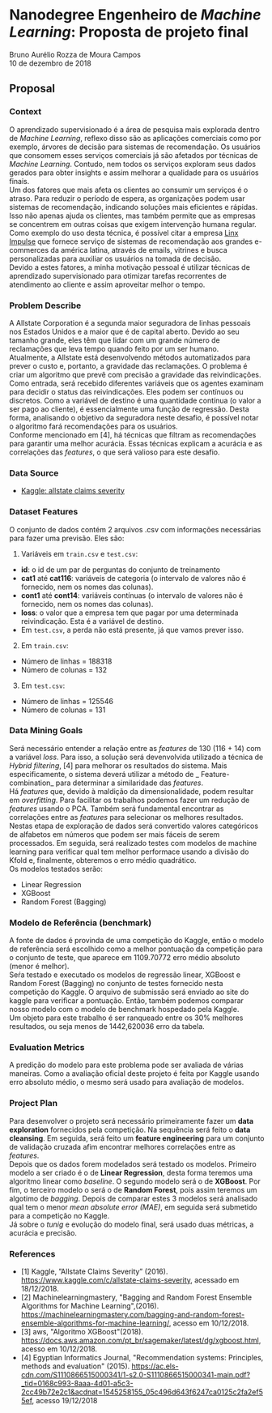 # Nanodegree Engenheiro de _Machine Learning_: Proposta de projeto final
Bruno Aurélio Rozza de Moura Campos 
<br/>
10 de dezembro de 2018

## Proposal

### Context
O aprendizado supervisionado é a área de pesquisa mais explorada dentro de _Machine Learning_, reflexo disso são as aplicações comerciais como por exemplo, árvores de decisão para sistemas de recomendação. Os usuários que consomem esses serviços comerciais já são afetados por técnicas de _Machine Learning_. Contudo, nem todos os serviços exploram seus dados gerados para obter insights e assim melhorar a qualidade para os usuários finais.
<br/>
Um dos fatores que mais afeta os clientes ao consumir um serviços é o atraso. Para reduzir o período de espera, as organizações podem usar sistemas de recomendação, indicando  soluções mais eficientes e rápidas. Isso não apenas ajuda os clientes, mas também permite que as empresas se concentrem em outras coisas que exigem intervenção humana regular. Como exemplo do uso desta técnica, é possível citar a empresa [Linx Impulse](http://www.linx.com.br/linximpulse/) que fornece serviço de sistemas de recomendação aos grandes e-commerces da américa latina, através de emails, vitrines e busca personalizadas para auxiliar os usuários na tomada de decisão.
<br/>
Devido a estes fatores, a minha motivação pessoal é utilizar técnicas de aprendizado supervisionado para otimizar tarefas recorrentes de atendimento ao cliente e assim aproveitar melhor o tempo.<br/>

### Problem Describe
A Allstate Corporation é a segunda maior seguradora de linhas pessoais nos Estados Unidos e a maior que é de capital aberto. Devido ao seu tamanho grande, eles têm que lidar com um grande número de reclamações que leva tempo quando feito por um ser humano.<br/>
Atualmente, a Allstate está desenvolvendo métodos automatizados para prever o custo e, portanto, a gravidade das reclamações.   O problema é criar um algoritmo que prevê com precisão a gravidade das reivindicações. Como entrada, será recebido diferentes variáveis que os agentes examinam para decidir o status das reivindicações. Eles podem ser contínuos ou discretos. Como a variável de destino é uma quantidade contínua (o valor a ser pago ao cliente), é essencialmente uma função de regressão. Desta forma, analisando o objetivo da seguradora neste desafio, é possível notar o algoritmo fará recomendações para os usuários.
<br/>
Conforme mencionado em [4], há técnicas que filtram as recomendações para garantir uma melhor acurácia. Essas técnicas explicam a acurácia e as correlações das _features_, o que será valioso para este desafio.

### Data Source
- [Kaggle: allstate claims severity](https://www.kaggle.com/c/allstate-claims-severity/data)

### Dataset Features
O conjunto de dados contém 2 arquivos .csv com informações necessárias para fazer uma previsão. Eles são:
<br/>
1. Variáveis em `train.csv` e `test.csv`:
- **id**: o id de um par de perguntas do conjunto de treinamento
- **cat1** até **cat116**: variáveis de categoria (o intervalo de valores não é fornecido, nem os nomes das colunas).
- **cont1** até **cont14**: variáveis contínuas (o intervalo de valores não é fornecido, nem os nomes das colunas).
- **loss**: o valor que a empresa tem que pagar por uma determinada reivindicação. Esta é a variável de destino. 
- Em `test.csv`, a perda não está presente, já que vamos prever isso.
2. Em `train.csv`:
- Número de linhas = 188318
- Número de colunas = 132
3. Em `test.csv`:
- Número de linhas = 125546
- Número de colunas = 131

### Data Mining Goals
Será necessário entender a relação entre as _features_ de 130 (116 + 14) com a variável _loss_. Para isso, a solução será devenvolvida utilizado a técnica de _Hybrid filtering_, [4] para melhorar os resultados do sistema. Mais especificamente, o sistema deverá utilizar a método de _ Feature-combination_  para determinar a similaridade das _features_.
<br/>
Há _features_ que, devido à maldição da dimensionalidade, podem resultar em _overfitting_. Para facilitar os trabalhos podemos fazer um redução de _features_ usando o PCA. Também será fundamental encontrar as correlações entre as _features_ para selecionar os melhores resultados. 
Nestas etapa de exploração de dados será convertido valores categóricos de alfabetos em números que podem ser mais fáceis de serem processados.
Em seguida, será realizado testes com modelos de machine learning para verificar qual tem melhor performace usando a divisão do Kfold e, finalmente, obteremos o erro médio quadrático. 
<br/>
Os modelos testados serão: 
- Linear Regression
- XGBoost
- Random Forest (Bagging)

### Modelo de Referência (benchmark)
A fonte de dados é provinda de uma competição do Kaggle, então o modelo de referência será escolhido como a melhor pontuação da competição para o conjunto de teste, que aparece em 1109.70772 erro médio absoluto (menor é melhor).<br/>
Seŕa testado e executado os modelos de regressão linear, XGBoost e Random Forest (Bagging) no conjunto de testes fornecido nesta competição do Kaggle. O arquivo de submissão será enviado ao site do kaggle para verificar a pontuação. Então, também podemos comparar nosso modelo com o modelo de benchmark hospedado pela Kaggle.
<br/>
Um objeto para este trabalho é ser ranqueado entre os 30% melhores resultados, ou seja menos de 1442,620036 erro da tabela.

### Evaluation Metrics
A predição do modelo para este problema pode ser avaliada de várias maneiras. Como a avaliação oficial deste projeto é feita por Kaggle usando erro absoluto médio, o mesmo será usado para avaliação de modelos.

### Project Plan
Para desenvolver o projeto será necessário primeiramente fazer um **data exploration** fornecidos pela competição. Na sequência será feito o **data cleansing**. Em seguida, será feito um **feature engineering** para um conjunto de validação cruzada afim encontrar melhores correlações entre as _features_.
<br/>
Depois que os dados forem modelados será testado os modelos. Primeiro modelo a ser criado é o de **Linear Regression**, desta forma teremos uma algoritmo linear como _baseline_. O segundo modelo será o de **XGBoost**. Por fim, o terceiro modelo o será o de **Random Forest**, pois assim teremos um algotimo de _bagging_. Depois de comparar estes 3 modelos será analisado qual tem o menor _mean absolute error (MAE)_, em seguida será submetido para a competição no Kaggle.
<br/>
Já sobre o _tunig_ e evolução do modelo final, será usado duas métricas, a acurácia e precisão.

### References
- [1] Kaggle, ”Allstate Claims Severity” (2016). https://www.kaggle.com/c/allstate-claims-severity, acessado em 18/12/2018.
- [2] Machinelearningmastery, "Bagging and Random Forest Ensemble Algorithms for Machine Learning",(2016). https://machinelearningmastery.com/bagging-and-random-forest-ensemble-algorithms-for-machine-learning/, acesso em 10/12/2018.
- [3] aws, "Algoritmo XGBoost"(2018). https://docs.aws.amazon.com/pt_br/sagemaker/latest/dg/xgboost.html, acesso em 10/12/2018.
- [4] Egyptian Informatics Journal, "Recommendation systems: Principles, methods and
evaluation" (2015). https://ac.els-cdn.com/S1110866515000341/1-s2.0-S1110866515000341-main.pdf?_tid=0168c993-8aaa-4d01-a5c3-2cc49b72e2c1&acdnat=1545258155_05c496d643f6247ca0125c2fa2ef55ef, acesso 19/12/2018
